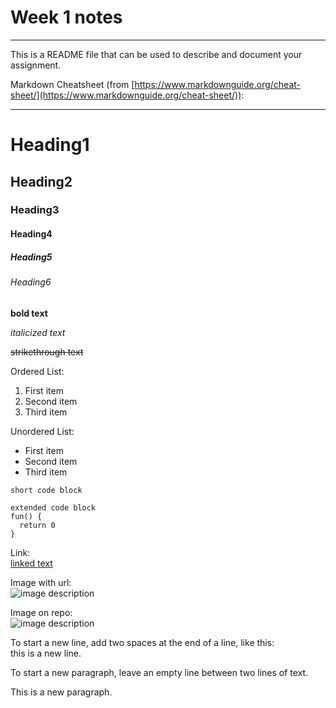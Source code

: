 # Week 1 notes

---

This is a README file that can be used to describe and document your assignment.

Markdown Cheatsheet (from [https://www.markdownguide.org/cheat-sheet/](https://www.markdownguide.org/cheat-sheet/)):

---

# Heading1
## Heading2
### Heading3
#### Heading4
##### Heading5
###### Heading6

**bold text**

*italicized text*

~~strikethrough text~~

Ordered List:
1. First item
2. Second item
3. Third item

Unordered List:
- First item
- Second item
- Third item

`short code block`

```
extended code block
fun() {
  return 0
}
```

Link:  
[linked text](https://www.example.com)


Image with url:  
![image description](https://dm-gy-6063-2024f-b.github.io/assets/homework/02/clark-espaco-modulado-00.jpg)


Image on repo:  
![image description](./file-name.jpg)


To start a new line, add two spaces at the end of a line, like this:  
this is a new line.


To start a new paragraph, leave an empty line between two lines of text.

This is a new paragraph.
